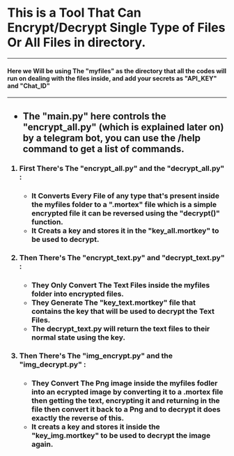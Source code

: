# This is a Tool That Can Encrypt/Decrypt Single Type of Files Or All Files in  directory.
<hr> 
<h4>Here we Will be using The "myfiles" as the directory that all the codes will run on dealing with the files inside, and add your secrets as "API_KEY" and "Chat_ID"</h4>
<hr>
<h2>
  <ul>
  <li>
  The "main.py" here controls the "encrypt_all.py" (which is explained later on) by a telegram bot, you can use the /help command to get a list of  commands.
  </li>
  </ul>
</h2>
<h3><ol>
  <li>
    First There's The "encrypt_all.py" and the "decrypt_all.py" :
    <ul>
    <h4>
     <li>
      It Converts Every File of any type that's present inside the myfiles folder to a ".mortex" file which is a simple encrypted file it can be reversed using the "decrypt()" function.  
  </li>
  <li>
    It Creats a key and stores it in the "key_all.mortkey" to be used to decrypt.
  </li>
  </h4>
  </ul>
  </li>
  <li>Then There's The "encrypt_text.py" and "decrypt_text.py" :
  <ul>
    <h4>
      <li>They Only Convert The Text Files inside the myfiles folder into encrypted files.</li>
  <li>They Generate The "key_text.mortkey" file that contains the key that will be used to decrypt the Text Files.</li>
  <li>The decrypt_text.py will return the text files to their normal state using the key.</li>
    </h4>
  </ul>
    <li>
      Then There's The "img_encrypt.py" and the "img_decrypt.py" :
  <ul>
    <h4>
  <li> 
  They Convert The Png image inside the myfiles fodler into an ecrypted image by converting it to a .mortex file then getting the text, encrypting it and returning in the file then convert it back to a Png and to decrypt it does exactly the reverse of this.        
          
  </li>
  <li>
    It creats a key and stores it inside the "key_img.mortkey" to be used to decrypt the image again.
  </li>
  </h4>
  </ul>   
</ol>
    </h3>
